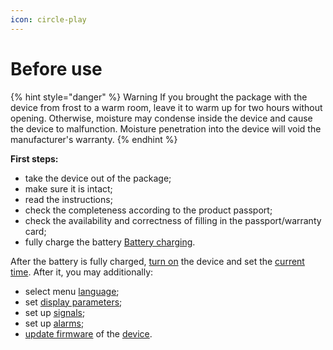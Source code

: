 ```yaml
---
icon: circle-play
---
```


# Before use

{% hint style="danger" %}
Warning If you brought the package with the device from frost to a warm room, leave it to warm up for two hours without opening. Otherwise, moisture may condense inside the device and cause the device to malfunction. Moisture penetration into the device will void the manufacturer's warranty.
{% endhint %}

**First steps:**

* take the device out of the package;
* make sure it is intact;
* read the instructions;
* check the completeness according to the product passport;
* check the availability and correctness of filling in the passport/warranty card;
* fully charge the battery [Battery charging](battery-charging.md).

After the battery is fully charged, [turn on](turning-on-and-off.md) the device and set the [current time](../settings/device-settings/9-time-settings.md). After it, you may additionally:

* select menu [language](../settings/device-settings/8-language-selection.md);&#x20;
* set [display parameters](../settings/device-settings/5-screen-settings.md);
* set up [signals](../settings/indication-sound-vibration-light.md);&#x20;
* set up [alarms](../settings/alarms.md);&#x20;
* [update firmware](firmware-update.md) of the [device](../info/device-info.md).&#x20;
